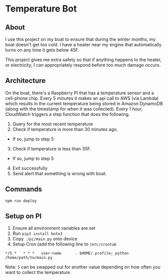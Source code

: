 # Temperature Bot

## About

I use this project on my boat to ensure that during the winter
months, my boat doesn't get too cold. I have a heater near
my engine that automatically turns on any time it gets below 45F.

This project gives me extra safety so that if anything happens to
the heater, or electricity, I can appropriately respond before
too much damage occurs.

## Architecture

On the boat, there's a Raspberry PI that has a temperature sensor
and a cell-phone chip. Every 5 minutes it makes an api call to
AWS (via Lambda) which results in the current temperature being
stored in Amazon DynamoDB (along with the timestamp for when it
was collected). Every 1 hour, CloudWatch triggers a step function
that does the following.

1. Query for the most recent temperature
2. Check if temperature is more than 30 minutes ago.

- If so, jump to step 5

3. Check if temperature is less than 35F.

- If so, jump to step 5

4. Exit successfully
5. Send alert that something is wrong with boat.

## Commands

```shell
npm run deploy
```

## Setup on PI

1. Ensure all environment variables are set
2. Run `pip3 install boto3`
3. Copy `./pi/main.py` onto device
4. Setup Cron (add the following line to `/etc/crontab`

```shell
*/5 *   * * *   user-name      . $HOME/.profile; python /home/path/to/main.py
```

Note:
`5` can be swapped out for another value depending on how
often you want to collect the temperature.
